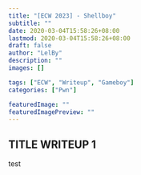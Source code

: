 ```yaml
---
title: "[ECW 2023] - Shellboy"
subtitle: ""
date: 2020-03-04T15:58:26+08:00
lastmod: 2020-03-04T15:58:26+08:00
draft: false
author: "LelBy"
description: ""
images: []

tags: ["ECW", "Writeup", "Gameboy"]
categories: ["Pwn"]

featuredImage: ""
featuredImagePreview: ""
---
```


## TITLE WRITEUP 1

test